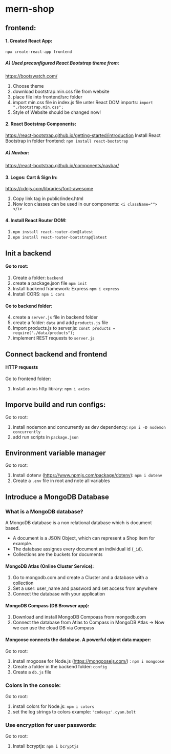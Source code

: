 # mern-shop

## frontend:

#### 1. Created React App:

`npx create-react-app frontend `

##### A) Used preconfigured React Bootstrap theme from:

https://bootswatch.com/

1. Choose theme
2. download bootstrap.min.css file from website
3. place file into frontend/src folder
4. import min.css file in index.js file unter React DOM imports: `import "./bootstrap.min.css";`
5. Style of Website should be changed now!

#### 2. React Bootstrap Components:

https://react-bootstrap.github.io/getting-started/introduction
Install React Bootstrap in folder frontend:
`npm install react-bootstrap`

##### A) Navbar:

https://react-bootstrap.github.io/components/navbar/

#### 3. Logos: Cart & Sign In:

https://cdnjs.com/libraries/font-awesome

1. Copy link tag in public/index.html
2. Now icon classes can be used in our components: `<i className=""> </i>`

#### 4. Install React Router DOM:

1. `npm install react-router-dom@latest`
2. `npm install react-router-bootstrap@latest`

## Init a backend

#### Go to root:

1. Create a folder: `backend`
2. create a package.json file `npm init`
3. Install backend framework: Express `npm i express`
4. Install CORS: `npm i cors`

#### Go to backend folder:

4. create a `server.js` file in backend folder
5. create a folder: `data` and add `products.js` file
6. Import products.js to server.js: `const products = require("./data/products");`
7. implement REST requests to `server.js`

## Connect backend and frontend

#### HTTP requests

Go to frontend folder:

1. Install axios http library: `npm i axios`

## Imporve build and run configs:

Go to root:

1. install nodemon and concurrently as dev dependency: `npm i -D nodemon concurrently`
2. add run scripts in `package.json`

## Environment variable manager

Go to root:

1. Install dotenv (https://www.npmjs.com/package/dotenv): `npm i dotenv`
2. Create a `.env` file in root and note all variables

## Introduce a MongoDB Database

### What is a MongoDB database?

A MongoDB database is a non relational database which is document based.

- A document is a JSON Object, which can represent a Shop item for example.
- The database assignes every document an individual id (`_id`).
- Collections are the buckets for documents

#### MongoDB Atlas (Online Cluster Service):

1. Go to mongodb.com and create a Cluster and a database with a collection
2. Set a user: user_name and password and set access from anywhere
3. Connect the database with your application

#### MongoDB Compass (DB Browser app):

1. Download and install MongoDB Compoass from mongodb.com
2. Connect the database from Atlas to Compass in MongoDB Atlas -> Now we can use the cloud DB via Compass

#### Mongoose connects the database. A powerful object data mapper:

Go to root:

1. install mogoose for Node.js (https://mongoosejs.com/) : `npm i mongoose`
2. Create a folder in the backend folder: `config`
3. Create a `db.js` file

### Colors in the console:

Go to root:

1. install colors for Node.js: `npm i colors`
2. set the log strings to colors example: `'codexyz'.cyan.bolt`

### Use encryption for user passwords:

Go to root:

1. Install bcryptjs: `npm i bcryptjs`
